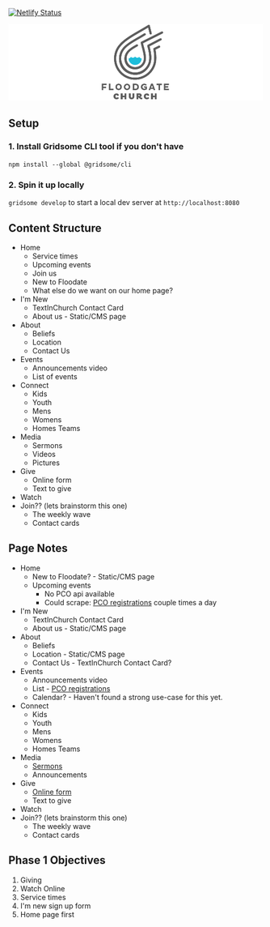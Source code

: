 [![Netlify Status](https://api.netlify.com/api/v1/badges/9636676d-ad42-467b-af50-a16d81064b5b/deploy-status)](https://app.netlify.com/sites/pensive-snyder-e8e60d/deploys)

![Floodgate logo](images/header.png)

## Setup

### 1. Install Gridsome CLI tool if you don't have

`npm install --global @gridsome/cli`

### 2. Spin it up locally

`gridsome develop` to start a local dev server at `http://localhost:8080`

## Content Structure

* Home
    * Service times
    * Upcoming events
    * Join us
    * New to Floodate
    * What else do we want on our home page?
* I'm New
    * TextInChurch Contact Card
    * About us - Static/CMS page
* About
    * Beliefs
    * Location
    * Contact Us
* Events
    * Announcements video
    * List of events
* Connect
    * Kids
    * Youth
    * Mens
    * Womens
    * Homes Teams
* Media
    * Sermons
    * Videos
    * Pictures
* Give
    * Online form
    * Text to give
* Watch
* Join?? (lets brainstorm this one)
    * The weekly wave
    * Contact cards

## Page Notes

* Home
    * New to Floodate? - Static/CMS page
    * Upcoming events
        * No PCO api available
        * Could scrape: [PCO registrations](https://floodgate.churchcenter.com/registrations) couple times a day
* I'm New
    * TextInChurch Contact Card
    * About us - Static/CMS page
* About
    * Beliefs
    * Location - Static/CMS page
    * Contact Us - TextInChurch Contact Card?
* Events
    * Announcements video
    * List - [PCO registrations](https://floodgate.churchcenter.com/registrations)
    * Calendar? - Haven't found a strong use-case for this yet.
* Connect
    * Kids
    * Youth
    * Mens
    * Womens
    * Homes Teams
* Media
    * [Sermons](https://www.facebook.com/FloodGate/videos/)
    * Announcements
* Give
    * [Online form](https://floodgate.churchcenter.com/giving)
    * Text to give
* Watch
* Join?? (lets brainstorm this one)
    * The weekly wave
    * Contact cards

## Phase 1 Objectives

1. Giving
1. Watch Online
1. Service times
1. I'm new sign up form
1. Home page first
